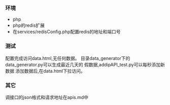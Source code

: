 ### 环境
- php
- php的redis扩展
- 在services/redisConfig.php配置redis的地址和端口号

### 测试
配置完成访问data.html,无任何数据。
目录data_generator下的data_generator.py可以生成最近几天的
假数据,addipAPI_test.py可以每秒添加新数据
添加数据后,在data.html下拉访问。

### 其它
调接口的json格式和请求地址在apis.md中


